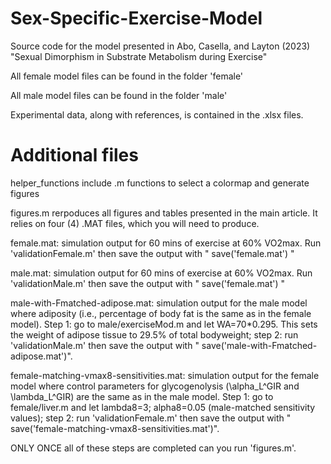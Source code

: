 # Sex-Specific-Exercise-Model
Source code for the model presented in Abo, Casella, and Layton (2023) "Sexual Dimorphism in Substrate Metabolism during Exercise"

All female model files can be found in the folder 'female'

All male model files can be found in the folder 'male'

Experimental data, along with references, is contained in the .xlsx files.

# Additional files

helper_functions include .m functions to select a colormap and generate figures

figures.m rerpoduces all figures and tables presented in the main article. It relies on four (4) .MAT files, which you will need to produce. 

female.mat: simulation output for 60 mins of exercise at 60% VO2max. Run 'validationFemale.m' then save the output with " save('female.mat') "

male.mat: simulation output for 60 mins of exercise at 60% VO2max. Run 'validationMale.m' then save the output with " save('female.mat') "

male-with-Fmatched-adipose.mat: simulation output for the male model where adiposity (i.e., percentage of body fat is the same as in the female model). Step 1: go to male/exerciseMod.m and let WA=70*0.295. This sets the weight of adipose tissue to 29.5% of total bodyweight; step 2: run 'validationMale.m' then save the output with " save('male-with-Fmatched-adipose.mat')".
  
female-matching-vmax8-sensitivities.mat: simulation output for the female model where control parameters for glycogenolysis (\alpha_L^GIR and \lambda_L^GIR) are the same as in the male model. Step 1: go to female/liver.m and let lambda8=3; alpha8=0.05 (male-matched sensitivity values); step 2: run 'validationFemale.m' then save the output with " save('female-matching-vmax8-sensitivities.mat')".

ONLY ONCE all of these steps are completed can you run 'figures.m'.

